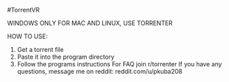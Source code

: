 #TorrentVR

WINDOWS ONLY
FOR MAC AND LINUX, USE TORRENTER

HOW TO USE:
1. Get a torrent file
2. Paste it into the program directory
3. Follow the programs instructions
For FAQ join r/torrenter
If you have any questions, message me on reddit: reddit.com/u/pkuba208
